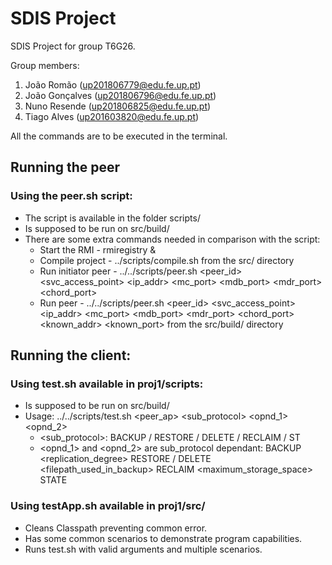 # SDIS Project

SDIS Project for group T6G26.

Group members:

1. João Romão (up201806779@edu.fe.up.pt)
2. João Gonçalves (up201806796@edu.fe.up.pt)
3. Nuno Resende (up201806825@edu.fe.up.pt)
4. Tiago Alves (up201603820@edu.fe.up.pt)

All the commands are to be executed in the terminal.

## Running the peer

### Using the peer.sh script:
- The script is available in the folder scripts/
- Is supposed to be run on src/build/
- There are some extra commands needed in comparison with the script:
    - Start the RMI - rmiregistry &
    - Compile project - ../scripts/compile.sh from the src/ directory
    - Run initiator peer - ../../scripts/peer.sh <version> <peer_id> <svc_access_point> <ip_addr> <mc_port> <mdb_port> <mdr_port> <chord_port>
    - Run peer - ../../scripts/peer.sh <version> <peer_id> <svc_access_point> <ip_addr> <mc_port> <mdb_port> <mdr_port> <chord_port> <known_addr> <known_port>
      from the src/build/ directory

## Running the client:

### Using test.sh available in proj1/scripts:
- Is supposed to be run on src/build/
- Usage: ../../scripts/test.sh <peer_ap> <sub_protocol> <opnd_1> <opnd_2>
    - <sub_protocol>: BACKUP / RESTORE / DELETE / RECLAIM / ST
    - <opnd_1> and <opnd_2> are sub_protocol dependant:
      BACKUP <filepath> <replication_degree>
      RESTORE / DELETE <filepath_used_in_backup>
      RECLAIM <maximum_storage_space>
      STATE

### Using testApp.sh available in proj1/src/
- Cleans Classpath preventing common error.
- Has some common scenarios to demonstrate program capabilities.
- Runs test.sh with valid arguments and multiple scenarios.


















